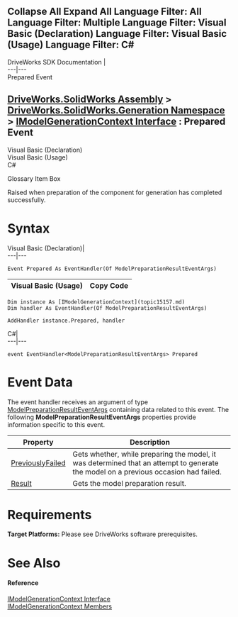 Collapse All Expand All Language Filter: All  Language Filter: Multiple  Language Filter: Visual Basic (Declaration) Language Filter: Visual Basic (Usage) Language Filter: C#  
---  
DriveWorks SDK Documentation  |   
---|---  
Prepared Event   
  
[DriveWorks.SolidWorks Assembly](topic13342.md) > [DriveWorks.SolidWorks.Generation Namespace](topic15094.md) > [IModelGenerationContext Interface](topic15157.md) : Prepared Event  
---  
  
Visual Basic (Declaration)    
Visual Basic (Usage)    
C# 

Glossary Item Box

Raised when preparation of the component for generation has completed successfully. 

# Syntax

Visual Basic (Declaration)|   
---|---  
      
    
    Event Prepared As EventHandler(Of ModelPreparationResultEventArgs)  
  
Visual Basic (Usage)| Copy Code  
---|---  
      
    
    Dim instance As [IModelGenerationContext](topic15157.md)
    Dim handler As EventHandler(Of ModelPreparationResultEventArgs)
     
    AddHandler instance.Prepared, handler  
  
C#|   
---|---  
      
    
    event EventHandler<ModelPreparationResultEventArgs> Prepared  
  
# Event Data

The event handler receives an argument of type [ModelPreparationResultEventArgs](topic15272.md) containing data related to this event. The following **ModelPreparationResultEventArgs** properties provide information specific to this event.

Property| Description  
---|---  
[PreviouslyFailed](topic15279.md)| Gets whether, while preparing the model, it was determined that an attempt to generate the model on a previous occasion had failed.   
[Result](topic15280.md)| Gets the model preparation result.   
  
# Requirements

**Target Platforms:** Please see DriveWorks software prerequisites.

# See Also

#### Reference

[IModelGenerationContext Interface](topic15157.md)   
[IModelGenerationContext Members](topic15158.md)


